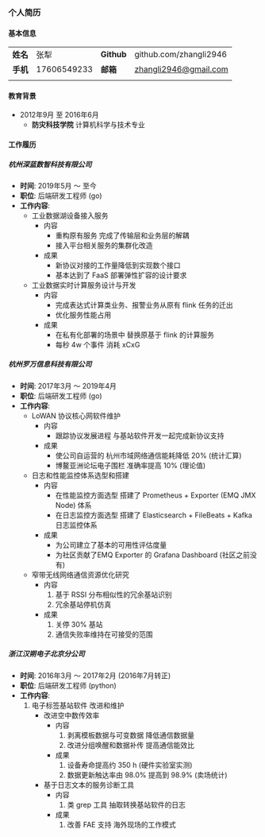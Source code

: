 ### 个人简历

#### 基本信息

|||||
|:---|:---|:---|:---|
|**姓名**|张犁|**Github**|github.com/zhangli2946|
|**手机**|17606549233|**邮箱**|zhangli2946@gmail.com|
|||||

#### 教育背景

- 2012年9月 至 2016年6月
    - **防灾科技学院** 计算机科学与技术专业

#### 工作履历

##### 杭州深蓝数智科技有限公司

- **时间**: 2019年5月 ～ 至今
- **职位**: 后端研发工程师 (go)
- **工作内容**:
    - 工业数据湖设备接入服务
        - 内容
            - 重构原有服务 完成了传输层和业务层的解耦
            - 接入平台相关服务的集群化改造
        - 成果
            - 新协议对接的工作量降低到实现数个接口
            - 基本达到了 FaaS 部署弹性扩容的设计要求
    - 工业数据实时计算服务设计与开发
        - 内容
            - 完成表达式计算类业务、报警业务从原有 flink 任务的迁出
            - 优化服务性能占用
        - 成果
            - 在私有化部署的场景中 替换原基于 flink 的计算服务
            - 每秒 4w 个事件 消耗 xCxG

##### 杭州罗万信息科技有限公司

- **时间**: 2017年3月 ～ 2019年4月
- **职位**: 后端研发工程师 (go)
- **工作内容**:
    - LoWAN 协议核心网软件维护
        - 内容
            - 跟踪协议发展进程 与基站软件开发一起完成新协议支持
        - 成果
            - 使公司自运营的 杭州市域网络通信能耗降低 20% (统计汇算)
            - 博鳌亚洲论坛电子围栏 准确率提高 10% (理论值)
    - 日志和性能监控体系选型和搭建
        - 内容
            - 在性能监控方面选型 搭建了 Prometheus + Exporter (EMQ JMX Node) 体系
            - 在日志监控方面选型 搭建了 Elasticsearch + FileBeats + Kafka 日志监控体系
        - 成果
            - 为公司建立了基本的可用性评估度量
            - 为社区贡献了EMQ Exporter 的 Grafana Dashboard (社区之前没有)
    - 窄带无线网络通信资源优化研究
        - 内容
            1. 基于 RSSI 分布相似性的冗余基站识别
            1. 冗余基站停机仿真
        - 成果
            1. 关停 30% 基站
            1. 通信失败率维持在可接受的范围

##### 浙江汉朔电子北京分公司

- **时间**: 2016年3月 ～ 2017年2月 (2016年7月转正)
- **职位**: 后端研发工程师 (python)
- **工作内容**:
    1. 电子标签基站软件 改进和维护
        - 改进空中数传效率
            - 内容
                1. 剥离模板数据与可变数据 降低通信数据量
                1. 改进分组唤醒和数据补传 提高通信能效比
            - 成果
                1. 设备寿命提高约 350 h (硬件实验室实测)
                1. 数据更新触达率由 98.0% 提高到 98.9% (卖场统计)
        - 基于日志文本的服务诊断工具
            - 内容
                1. 类 grep 工具 抽取转换基站软件的日志
            - 成果
                1. 改善 FAE 支持 海外现场的工作模式